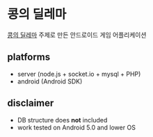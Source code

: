# 콩의 딜레마

[콩의 딜레마](https://namu.wiki/w/더%20지니어스:게임의%20법칙/8화) 주제로 만든 안드로이드 게임 어플리케이션

## platforms
 - server (node.js + socket.io + mysql + PHP)
 - android (Android SDK)

## disclaimer
 - DB structure does **not** included
 - work tested on Android 5.0 and lower OS